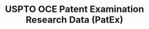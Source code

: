 ---
layout: default
bigquery: https://console.cloud.google.com/bigquery?p=patents-public-data&d=uspto_oce_pair&page=dataset
citation: 'Graham, S. Marco, A., and Miller, A. (2015). “The USPTO Patent Examination
  Research Dataset: A Window on the Process of Patent Examination.”'
contributors: Graham, S. Marco, A., Miller, A.
cost: None
description: The latest version of PatEx (referred to below as the 2020 release) contains
  detailed information on nearly 11.9 million publicly-viewable provisional and non-provisional
  patent applications to the USPTO and over 4.6 million Patent Cooperation Treaty
  (PCT) applications. It is based on data that OCE downloaded from the Patent Examination
  Data System (PEDS) in April, 2021. The PEDS data are sourced from Public PAIR. The
  first time that OCE used PEDS as the basis of PatEx was for the 2019 release. We
  took the PEDS data and organized it into the familiar PatEx data files, which are
  based on the organization of the Public PAIR portal. The data files include information
  on each application’s characteristics, prosecution history, continuation history,
  claims of foreign priority, patent term adjustment history, publication history,
  and correspondence address information.
documentation: 'For the 2019 and later releases, new technical documentation is available
  https://www.uspto.gov/sites/default/files/documents/PatEx-2019-Technical-Doc.pdf


  A document describing the 2014-2017 data sets is available and can be cited as:
  Graham, Stuart J.H. and Marco, Alan C. and Miller, Richard, The USPTO Patent Examination
  Research Dataset: A Window on the Process of Patent Examination (November 30, 2015).
  Available at SSRN: https://ssrn.com/abstract=2702637.'
last_edit: Mon, 04 Apr 2022 19:06:22 GMT
location: https://www.uspto.gov/ip-policy/economic-research/research-datasets/patent-examination-research-dataset-public-pair
maintained_by: EconomicsData@uspto.gov
related_publications: https://ssrn.com/abstract=29956744, https://ssrn.com/abstract=2702637
schema_fields: '[''correspondence_country_name'', ''recorded_date'', ''inventor_country_code'',
  ''abandon_date'', ''invention_title'', ''sequence_number'', ''correspondence_city'',
  ''correspondence_postal_code'', ''uspc_subclass'', ''confirm_number'', ''wipo_pub_number'',
  ''correspondence_name_line_2'', ''file_location'', ''inventor_name_last'', ''examiner_name_first'',
  ''inventor_name_middle'', ''examiner_art_unit'', ''correspondence_street_line_1'',
  ''event_code'', ''appl_status_code'', ''inventor_name_first'', ''examiner_name_last'',
  ''aia_first_to_file'', ''foreign_parent_id'', ''customer_number'', ''examiner_id'',
  ''application_type'', ''correspondence_street_line_2'', ''inventor_region_code'',
  ''child_application_number'', ''inventor_rank'', ''disposal_type'', ''inventor_country_name'',
  ''parent_application_number'', ''continuation_type'', ''small_entity_indicator'',
  ''event_description'', ''foreign_parent_date'', ''parent_country'', ''earliest_pgpub_date'',
  ''wipo_pub_date'', ''appl_status_date'', ''file_location_date'', ''status_description'',
  ''parent_filing_date'', ''application_number_pair'', ''parent_country_code'', ''atty_docket_number'',
  ''uspc_class'', ''correspondence_region_code'', ''correspondence_name_line_1'',
  ''examiner_name_middle'', ''correspondence_country_code'', ''invention_subject_matter'',
  ''application_number'', ''status_code'', ''patent_issue_date'', ''earliest_pgpub_number'',
  ''inventor_address_type'', ''correspondence_region_name'', ''patent_number'', ''filing_date'',
  ''child_filing_date'']'
shortname: patex
tags:
- patents
- legal
- history
terms_of_use: 'USPTO’s online databases are not designed or intended to be a source
  for bulk downloads of USPTO data when accessed through the website’s interfaces.
  Individuals, companies, IP addresses, or blocks of IP addresses who, in effect,
  deny or decrease service by generating unusually high numbers of database accesses
  (searches, pages, or hits), whether generated manually or in an automated fashion,
  may be denied access to USPTO servers without notice.


  Bulk data products may be separately obtained from the USPTO, either for free or
  at the cost of dissemination. For details, see information on Electronic Bulk Data
  Products: https://www.uspto.gov/learning-and-resources/electronic-bulk-data-products'
title: USPTO OCE Patent Examination Research Data (PatEx)
uuid: 4342caa7-23af-420c-b2f6-6088f133df6a
---